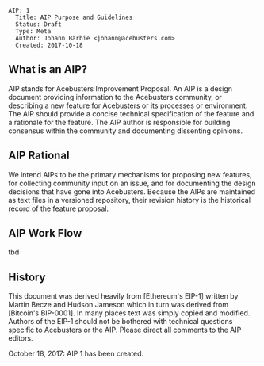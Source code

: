     AIP: 1
      Title: AIP Purpose and Guidelines
      Status: Draft
      Type: Meta
      Author: Johann Barbie <johann@acebusters.com>
      Created: 2017-10-18

What is an AIP?
--------------

AIP stands for Acebusters Improvement Proposal. An AIP is a design document providing information to the Acebusters community, or describing a new feature for Acebusters or its processes or environment. The AIP should provide a concise technical specification of the feature and a rationale for the feature. The AIP author is responsible for building consensus within the community and documenting dissenting opinions.

AIP Rational
------------

We intend AIPs to be the primary mechanisms for proposing new features, for collecting community input on an issue, and for documenting the design decisions that have gone into Acebusters. Because the AIPs are maintained as text files in a versioned repository, their revision history is the historical record of the feature proposal.

AIP Work Flow
-------------

tbd


History
-------

This document was derived heavily from [Ethereum's EIP-1] written by Martin Becze and Hudson Jameson which in turn was derived from [Bitcoin's BIP-0001]. In many places text was simply copied and modified. Authors of the EIP-1 should not be bothered with technical questions specific to Acebusters or the AIP. Please direct all comments to the AIP editors.

October 18, 2017: AIP 1 has been created.

